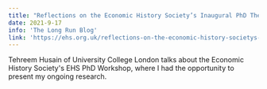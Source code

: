 ```yaml
---
title: "Reflections on the Economic History Society’s Inaugural PhD Thesis Workshop"
date: 2021-9-17
info: 'The Long Run Blog'
link: 'https://ehs.org.uk/reflections-on-the-economic-history-societys-inaugural-phd-thesis-workshop/'
---
```


Tehreem Husain of University College London talks about the Economic History Society's EHS PhD Workshop, where I had the opportunity to present my ongoing research. 
